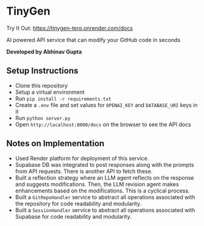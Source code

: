 # TinyGen

Try It Out: https://tinygen-terq.onrender.com/docs

AI powered API service that can modify your GitHub code in seconds

**Developed by Abhinav Gupta**

## Setup Instructions

- Clone this repository
- Setup a virtual environment
- Run `pip install -r requirements.txt`
- Create a `.env` file and set values for `OPENAI_KEY` and `DATABASE_URI` keys in it
- Run `python server.py`
- Open `http://localhost:8000/docs` on the browser to see the API docs

## Notes on Implementation

- Used Render platform for deployment of this service.
- Supabase DB was integrated to post responses along with the prompts from API requests. There is another API to fetch these.
- Built a reflection strategy where an LLM agent reflects on the response and suggests modifications. Then, the LLM revision agent makes enhancements based on the modifications. This is a cyclical process.
- Built a `GitRepoHandler` service to abstract all operations associated with the repository for code readability and modularity.
- Built a `SessionHandler` service to abstract all operations associated with Supabase for code readability and modularity.
